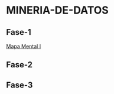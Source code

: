 # MINERIA-DE-DATOS

## Fase-1


[Mapa Mental I](https://github.com/CecyDuarte/MINERIA-DE-DATOS/blob/main/Tareas/Mapa%20Mental_1_%7B1937881%7D.pdf)


 
## Fase-2

## Fase-3
